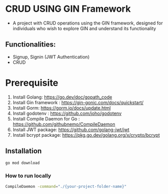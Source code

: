 # CRUD USING GIN Framework
- A project with CRUD operations using the GIN framework, designed for individuals who wish to explore GIN and understand its functionality

## Functionalities: 
 - Signup, Signin (JWT Authentication)
 - CRUD

# Prerequisite
1. Install Golang: https://go.dev/doc/gopath_code
2. Install Gin framework : https://gin-gonic.com/docs/quickstart/
3. Install Gorm: https://gorm.io/docs/update.html
4. Install godotenv : https://github.com/joho/godotenv
5. Install Compile Daemon for Go : https://github.com/githubnemo/CompileDaemon
6. Install JWT package: https://github.com/golang-jwt/jwt
7. Install bcrypt package: https://pkg.go.dev/golang.org/x/crypto/bcrypt

## Installation
```bash
go mod download
```

### How to run locally
```bash
CompileDaemon -command="./{your-project-folder-name}"
```
